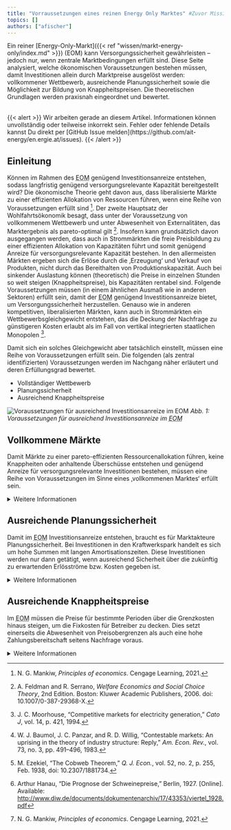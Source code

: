 ```yaml
---
title: "Vorraussetzungen eines reinen Energy Only Marktes" #Zuvor Missing Money - Qualitative Analyse
topics: []
authors: ["afischer"]
---
```

Ein reiner [Energy-Only-Markt]({{< ref "wissen/markt-energy-only/index.md" >}}) (EOM) kann Versorgungssicherheit gewährleisten – jedoch nur, wenn zentrale Marktbedingungen erfüllt sind. Diese Seite analysiert, welche ökonomischen Voraussetzungen bestehen müssen, damit Investitionen allein durch Marktpreise ausgelöst werden: vollkommener Wettbewerb, ausreichende Planungssicherheit sowie die Möglichkeit zur Bildung von Knappheitspreisen. Die theoretischen Grundlagen werden praxisnah eingeordnet und bewertet.

<br>
{{< alert >}}
Wir arbeiten gerade an diesem Artikel. Informationen können unvollständig oder teilweise inkorrekt sein. Fehler oder fehlende Details kannst Du direkt per [GitHub Issue melden](https://github.com/ait-energy/en.ergie.at/issues).
{{< /alert >}}

## Einleitung

Können im Rahmen des <abbr title="Energy-Only-Markt">EOM</abbr> genügend Investitionsanreize entstehen, sodass langfristig genügend versorgungsrelevante Kapazität bereitgestellt wird?
Die ökonomische Theorie geht davon aus, dass liberalisierte Märkte zu einer effizienten Allokation von Ressourcen führen, wenn eine Reihe von Voraussetzungen erfüllt sind [^1]. Der zweite Hauptsatz der Wohlfahrtsökonomik besagt, dass unter der Voraussetzung von vollkommenem Wettbewerb und unter Abwesenheit von Externalitäten, das Marktergebnis als pareto-optimal gilt [^2]. Insofern kann grundsätzlich davon ausgegangen werden, dass auch in Strommärkten die freie Preisbildung zu einer effizienten Allokation von Kapazitäten führt und somit genügend Anreize für versorgungsrelevante Kapazität bestehen.
In den allermeisten Märkten ergeben sich die Erlöse durch die ‚Erzeugung‘ und Verkauf von Produkten, nicht durch das Bereithalten von Produktionskapazität. Auch bei sinkender Auslastung können (theoretisch) die Preise in einzelnen Stunden so weit steigen (Knappheitspreise), bis Kapazitäten rentabel sind. Folgende Voraussetzungen müssen (in einem ähnlichen Ausmaß wie in anderen Sektoren) erfüllt sein, damit der <abbr title="Energy-Only-Markt">EOM</abbr> genügend Investitionsanreize bietet, um Versorgungssicherheit herzustellen. Genauso wie in anderen kompetitiven, liberalisierten Märkten, kann auch in Strommärkten ein Wettbewerbsgleichgewicht entstehen, das die Deckung der Nachfrage zu günstigeren Kosten erlaubt als im Fall von vertikal integrierten staatlichen Monopolen [^3].

Damit sich ein solches Gleichgewicht aber tatsächlich einstellt, müssen eine Reihe von Voraussetzungen erfüllt sein. Die folgenden (als zentral identifizierten) Voraussetzungen werden im Nachgang näher erläutert und deren Erfüllungsgrad bewertet.

- Vollständiger Wettbewerb
- Planungssicherheit
- Ausreichend Knappheitspreise

![Voraussetzungen für ausreichend Investitionsanreize im EOM](/images/voraussetzungen_eines_EOM/voraussetzungen_fuer_ausreichend_investitionsanreize_im_eom.jpg)
*Abb. 1: Voraussetzungen für ausreichend Investitionsanreize im <abbr title="Energy-Only-Markt">EOM</abbr>*


## Vollkommene Märkte

Damit Märkte zu einer pareto-effizienten Ressourcenallokation führen, keine Knappheiten oder anhaltende Überschüsse entstehen und genügend Anreize für versorgungsrelevante Investitionen bestehen, müssen eine Reihe von Voraussetzungen im Sinne eines ‚vollkommenen Marktes‘ erfüllt sein.
<details>
  <summary>Weitere Informationen</summary>

### 2.1.1.1	Große Anzahl an Marktteilnehmer, Abwesenheit von Marktmacht

Damit Märkte effizient funktionieren, ist eine große (quasi unlimitierte) Anzahl an Marktakteuren notwendig. Diese theoretische Vorstellung ist in der Realität in den seltensten Fällen erfüllt. Selbst wenn diese Voraussetzung in der Realität nicht vollständig erfüllt ist, kann ausreichend Konkurrenz auf Angebotsseite auch durch andere Faktoren hinreichend erfüllt sein. Dazu müssen Märkte ‚bestreitbar‘ sein, d.h. der Markteintritt muss ‚vollkommen frei‘ bzw. der Marktaustritt muss ‚kostenlos‘ sein [^4]. Vor allem beim Marktaustritt müssen die versunkenen Kosten hinreichend gering sein. Unter nicht ausreichender Konkurrenz kann es zu Monopolbildungen kommen, die die Kapazitäten künstlich verknappen, und damit nicht ausreichend Kapazität zur Verfügung gestellt wird.

### 2.1.1.2	Symmetrische Information

Die Marktteilnehmer müssen das Marktgeschehen sehr gut überblicken. Das bedeutet, Informationen über den Markt (die Eigenschaften des Gutes) sind ‚kostenlos‘ verfügbar, Verträge sind vollständig und ihre Erfüllung kann ‚kostenlos‘ durchgesetzt werden.

### 2.1.1.3	Marktteilnehmer als Mengenanpasser

Eine klassische Voraussetzung für die Existenz eines nahezu vollkommenen Marktes ist, dass Marktteilnehmer als Preisnehmer und Mengenanpasser reagieren.

### 2.1.1.4	Kurze Reaktionszeit

Marktteilnehmer müssen in der Lage sein, auf Marktänderungen ‚schnell‘ reagieren zu können. Zu lange Anpassungszeiten führen zu Situationen von anhaltendem oder wechselndem Überschuss/Knappheit. Beispiele dafür sind das ‚Cobweb Theorem‘ [^5] oder der ‚Schweinezyklus‘ [^6]. Im schlechtesten Fall führt ein zu starker zeitlicher Versatz zu einem Versorgungsengpass.

### 2.1.1.5	Niedrige Transaktionskosten

Die Existenz von Transaktionskosten kann das Zustandekommen eines effizienten Marktergebnisses verunmöglichen. Nur wenn Austausch zwischen Marktteilnehmern kostengünstig möglich ist und Verträge kostengünstig zustande kommen können, führen Märkte zu einer effizienten Ressourcenallokation.

### 2.1.1.6	Abwesenheit von Externalitäten

Sobald Externalitäten im Spiel sind, führen Märkte nicht mehr zu einer pareto-effizienten Allokation von Gütern und machen staatliche Eingriffe notwendig [^1]. Sobald Dritte (in positiver/negativer Weise) vom Marktgeschehen betroffen sind, kann über den Marktmechanismus keine pareto-effiziente Allokation mehr hergestellt werden.

</details>

## Ausreichende Planungssicherheit

Damit im <abbr title="Energy-Only-Markt">EOM</abbr> Investitionsanreize entstehen, braucht es für Marktakteure Planungssicherheit. Bei Investitionen in den Kraftwerkspark handelt es sich um hohe Summen mit langen Amortisationszeiten. Diese Investitionen werden nur dann getätigt, wenn ausreichend Sicherheit über die zukünftig zu erwartenden Erlösströme bzw. Kosten gegeben ist.

<details>
  <summary>Weitere Informationen</summary>

### 2.1.2.1	Existenz liquider langfristiger Märkte

Die Liquidität von Forward-Märkten ist eine wichtige Voraussetzung, um Planbarkeit sowohl für die Erlöse als auch Kosten sicherzustellen. Darüber hinaus müssen die Vorlaufzeiten für Kraftwerksbau mit dem zur Verfügung stehenden Planungshorizont konsistent sein.

### 2.1.2.2	Absehbarkeit von regulatorischen Eingriffen

Regulatorische Eingriffe und politische Interventionen in den Markt nehmen starken Einfluss auf die Planungssicherheit. Marktteilnehmer antizipieren Änderungen des regulatorischen Umfelds, was wiederum starken Einfluss auf die Investitionstätigkeit bzw. das Verhalten am Markt hat. Insofern braucht der Markt stabile und vorhersehbare Rahmenbedingungen.
</details>

## Ausreichende Knappheitspreise

Im <abbr title="Energy-Only-Markt">EOM</abbr> müssen die Preise für bestimmte Perioden über die Grenzkosten hinaus steigen, um die Fixkosten für Betreiber zu decken. Dies setzt einerseits die Abwesenheit von Preisobergrenzen als auch eine hohe Zahlungsbereitschaft seitens Nachfrage voraus.

<details>
  <summary>Weitere Informationen</summary>

### 2.1.3.1	Keine expliziten Preisobergrenzen

Preise müssen Knappheiten anzeigen können, sodass sowohl das Angebot als auch die Nachfrage auf Preisspitzen reagieren können. Dazu dürfen keine expliziten Preisobergrenzen vorhanden sein. Um Marktmissbrauch zu verhindern kann eine sinnvolle Preisobergrenze die VOLL darstellen.

### 2.1.3.2	Keine impliziten Preisobergrenzen

Damit in einem <abbr title="Energy-Only-Markt">EOM</abbr> ausreichend Investitionsanreize für versorgungsrelevante Kapazität zur Verfügung gestellt werden, muss der Markt in der Lage sein, Knappheiten durch hohe Preise anzeigen zu können. Daher dürfen keine impliziten Preisobergrenzen vorhanden sein. Anders formuliert, muss die gesellschaftliche/politische Akzeptanz von Preisspitzen gegeben sein.
Die folgenden Umstände können eine Konsequenz einer nicht vorhandenen Akzeptanz für hohe Preise sein:

- Ahndung von Knappheitspreisen durch die Regulierungsbehörde aufgrund von Verwechslung mit Marktmissbrauch
- Veröffentlichung von Preisgeboten (gesellschaftliche/politische Akzeptanz von Preisspitzen muss gegeben sein)

### 2.1.3.3	Ausreichend Zahlungsbereitschaft

Hohe Knappheitspreise müssen durch Zahlungsbereitschaft der Konsumenten gedeckt sein. Direkt oder indirekt (nach Glättung durch einen Lieferanten) müssen Preisspitzen von den Strombezieher:innen bezahlt werden. Das Zustandekommen von Preisspitzen setzt insofern eine dementsprechende Zahlungsbereitschaft und Bewusstsein über das Entstehen von Preisspitzen voraus.

</details>


<!-- Fußnoten -->

[^1]: N. G. Mankiw, *Principles of economics*. Cengage Learning, 2021.
[^2]: A. Feldman and R. Serrano, *Welfare Economics and Social Choice Theory*, 2nd Edition. Boston: Kluwer Academic Publishers, 2006. doi: 10.1007/0-387-29368-X.
[^3]: J. C. Moorhouse, “Competitive markets for electricity generation,” *Cato J*, vol. 14, p. 421, 1994.
[^4]: W. J. Baumol, J. C. Panzar, and R. D. Willig, “Contestable markets: An uprising in the theory of industry structure: Reply,” *Am. Econ. Rev.*, vol. 73, no. 3, pp. 491–496, 1983.
[^5]: M. Ezekiel, “The Cobweb Theorem,” *Q. J. Econ.*, vol. 52, no. 2, p. 255, Feb. 1938, doi: 10.2307/1881734.
[^6]: Arthur Hanau, “Die Prognose der Schweinepreise,” Berlin, 1927. [Online]. Available: http://www.diw.de/documents/dokumentenarchiv/17/43353/viertel_1928.pdf

